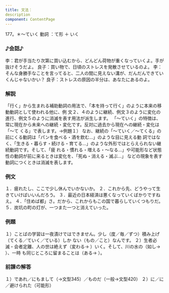 ```yaml
---
title: 文法：
description
component: ContentPage
---
```



177。＊～ていく
動詞 ：て形 ＋ いく
### ♪会話♪
李：君が手当たり次第に買い込むから、どんどん荷物が重くなっていくよ。手が抜けそうだよ。 良子：買い物で、日頃のストレスを発散させているのよ。
李：そんな身勝手なことを言ってると、二人の間に見えない溝が、だんだんできていくんじゃないかい？
良子：ストレスの原因の半分は、あなたにあるのよ。
### 解説
「行く」から生まれる補助動詞の用法で、「本を持って行く」のように本来の移動動詞として使われる他に、例 文２、４のように継続、例文３のように変化の進行、例文５のように消滅を表す用法が派生します。
「～ていく」の特徴は、常に現在から未来への継続・変化です。反対に過去から現在への継続・変化は「～て
くる」で表します。→例題１）
なお、継続の「～ていく／～てくる」の前にくる動詞は「パンを食べる・酒を飲む…」のような目に見える動 詞ではなく、「生きる・暮らす・続ける・育てる…」のような外形ではとらえられない継続動詞です。そして、「疲 れる・慣れる・増える・～なる…」や可能形など状態性の動詞が前に来るときは変化を、「死ぬ・消える・滅ぶ…」
などの現象を表す動詞につくときは消滅を表します。
### 例文
１．疲れたし、ここで少し休んでいかないか。
２．これから先、どうやって生きていけばいいんだろう。
３．最近の日本経済は悪くなっていくばかりですねえ。
４．「住めば都」さ。だから、これからもこの国で暮らしていくつもりだ。
５．炭坑の町の灯が、一つまた一つと消えていった。
### 例題
１）ことばの学習は一夜漬けではできません。少し（度／毎／ずつ）積み上げ（てくる／ていく／ている）しか ない（もの／こと）なんです。
２）生者必滅・会者定離、人の世は絶えず（変わる→ ）いく。そして、川の水の（如し→ ）、一時 も同じところに留まることは（ある→ ）。
### 前課の解答
１）であれ／にもまして（→文型345）／ものだ（一般→文型420）
２）に／に／避けられた（可能形）
